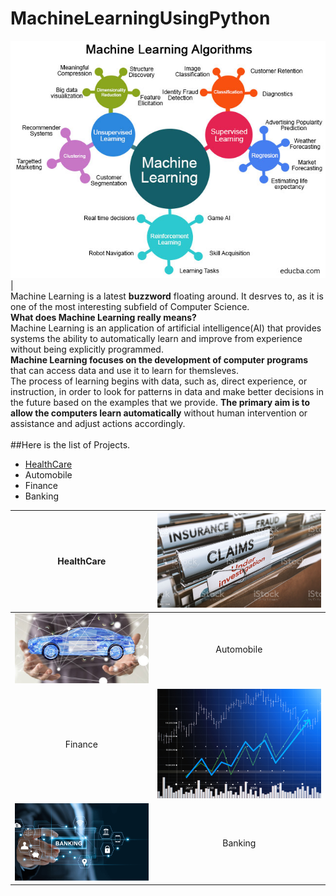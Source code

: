 
# MachineLearningUsingPython
[![Machine Learning](https://raw.githubusercontent.com/S-V-Singh/MachineLearningUsingPython/main/Images/Categories-of-Machine-Learning.jpg "Machine Learning")](https://raw.githubusercontent.com/S-V-Singh/MachineLearningUsingPython/main/Images/Categories-of-Machine-Learning.jpg "Machine Learning")|<br>
Machine Learning is a latest __buzzword__ floating around. It desrves to, as it is one of the most interesting subfield of Computer Science.<br>
__What does Machine Learning really means?__<br>
Machine Learning is an application of artificial intelligence(AI) that provides systems the ability  to automatically learn and improve from experience without being explicitly programmed.<br>
__Machine Learning focuses on the development of computer programs__ that can access data and use it to learn for themsleves.<br>
The process of learning begins with data, such as, direct experience, or instruction, in order to look for patterns in data and make better decisions in the future based on the examples that we provide. __The primary aim is to allow the computers learn automatically__ without human intervention or assistance and adjust actions accordingly.
<br><br>
##Here is the list of Projects.

 - [HealthCare](https://raw.githubusercontent.com/S-V-Singh/MachineLearningUsingPython/tree/main/HealthCare:// "HealthCare")
 - Automobile
 - Finance
 - Banking
 
|HealthCare  |[![HealthCare](https://raw.githubusercontent.com/S-V-Singh/MachineLearningUsingPython/main/Images/Health_insurance_fraud.jpeg "HealthCare")](https://raw.githubusercontent.com/S-V-Singh/MachineLearningUsingPython/main/Images/Health_insurance_fraud.jpeg "HealthCare")  |
| :------------: | :------------: |
|[![Automobile](https://raw.githubusercontent.com/S-V-Singh/MachineLearningUsingPython/main/Images/Automobile.jpeg "Automobile")](https://raw.githubusercontent.com/S-V-Singh/MachineLearningUsingPython/main/Images/Automobile.jpeg "Automobile")   | Automobile  |
|Finance  |[![Finance](https://raw.githubusercontent.com/S-V-Singh/MachineLearningUsingPython/main/Images/Stock.jpeg "Finance")](https://raw.githubusercontent.com/S-V-Singh/MachineLearningUsingPython/main/Images/Stock.jpeg "Finance")    |
|[![Banking](https://raw.githubusercontent.com/S-V-Singh/MachineLearningUsingPython/main/Images/Banking.png "Banking")](https://raw.githubusercontent.com/S-V-Singh/MachineLearningUsingPython/main/Images/Banking.png "Banking")   |Banking   |

